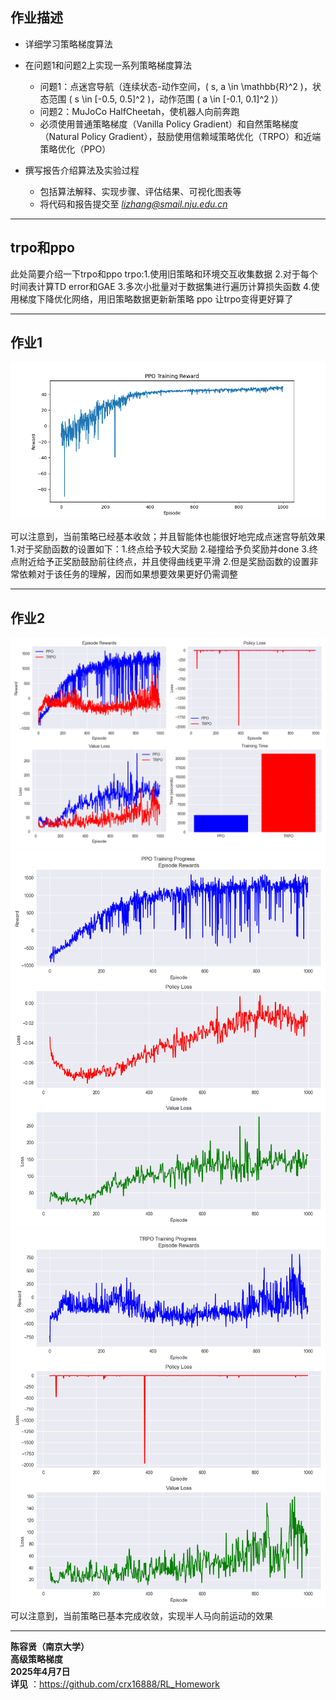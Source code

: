 ## 作业描述

- 详细学习策略梯度算法  
- 在问题1和问题2上实现一系列策略梯度算法  
  - 问题1：点迷宫导航（连续状态-动作空间，\( s, a \in \mathbb{R}^2 \)，状态范围 \( s \in [-0.5, 0.5]^2 \)，动作范围 \( a \in [-0.1, 0.1]^2 \)）  
  - 问题2：MuJoCo HalfCheetah，使机器人向前奔跑  
  - 必须使用普通策略梯度（Vanilla Policy Gradient）和自然策略梯度（Natural Policy Gradient），鼓励使用信赖域策略优化（TRPO）和近端策略优化（PPO）  

- 撰写报告介绍算法及实验过程  
  - 包括算法解释、实现步骤、评估结果、可视化图表等  
  - 将代码和报告提交至 *lizhang@smail.nju.edu.cn*  

---

## trpo和ppo
此处简要介绍一下trpo和ppo
trpo:1.使用旧策略和环境交互收集数据
2.对于每个时间表计算TD error和GAE
3.多次小批量对于数据集进行遍历计算损失函数
4.使用梯度下降优化网络，用旧策略数据更新新策略
ppo
让trpo变得更好算了

---

## 作业1
![ppo_train](./RL_Homework1/pictures/ppo/ppo.png)


可以注意到，当前策略已经基本收敛；并且智能体也能很好地完成点迷宫导航效果
1.对于奖励函数的设置如下：1.终点给予较大奖励 2.碰撞给予负奖励并done 3.终点附近给予正奖励鼓励前往终点，并且使得曲线更平滑
2.但是奖励函数的设置非常依赖对于该任务的理解，因而如果想要效果更好仍需调整

---

## 作业2
![algorithm_comparison.png](./RL_Homework2/comparison_results/algorithm_comparison.png)
![runs_ppo.png](./RL_Homework2/runs_ppo/training_progress.png)
![runs_trpo.png](./RL_Homework2/runs_trpo/training_progress.png)
可以注意到，当前策略已基本完成收敛，实现半人马向前运动的效果

---
**陈容贤（南京大学）**  
**高级策略梯度**  
**2025年4月7日**  
**详见** ：https://github.com/crx16888/RL_Homework 